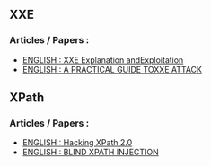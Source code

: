 ## XXE 
### Articles / Papers : 
- [ENGLISH : XXE Explanation andExploitation](https://www.exploit-db.com/docs/english/45374-xml-external-entity-injection---explanation-and-exploitation.pdf)
- [ENGLISH : A PRACTICAL GUIDE TOXXE ATTACK](http://synradar.com/documents/XXE_Attack_Guide.pdf)


## XPath
### Articles / Papers : 
- [ENGLISH : Hacking XPath 2.0 ](https://media.blackhat.com/bh-eu-12/Siddharth/bh-eu-12-Siddharth-Xpath-WP.pdf)
- [ENGLISH : BLIND XPATH INJECTION ](http://repository.root-me.org/Exploitation%20-%20Web/EN%20-%20Blind%20Xpath%20injection.pdf)
